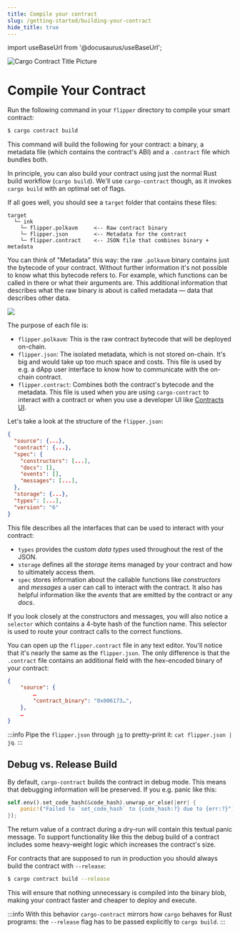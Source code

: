 ```yaml
---
title: Compile your contract
slug: /getting-started/building-your-contract
hide_title: true
---
```


import useBaseUrl from '@docusaurus/useBaseUrl';

![Cargo Contract Title Picture](/img/title/cargo-contract.svg)

# Compile Your Contract

Run the following command in your `flipper` directory to compile your smart contract:

```bash
$ cargo contract build
```

This command will build the following for your contract: 
a binary, a metadata file (which contains the
contract's ABI) and a `.contract` file which bundles both.

In principle, you can also build your contract using just the normal Rust build workflow
(`cargo build`). We'll use `cargo-contract` though, as it invokes `cargo build` with an
optimal set of flags.

If all goes well, you should see a `target` folder that contains these files:

```
target
  └─ ink
    └─ flipper.polkavm     <-- Raw contract binary
    └─ flipper.json        <-- Metadata for the contract
    └─ flipper.contract    <-- JSON file that combines binary + metadata
```

You can think of "Metadata" this way: the raw `.polkavm` binary contains just
the bytecode of your contract. Without further information it's
not possible to know what this bytecode refers to. For example,
which functions can be called in there or what their arguments
are. This additional information that describes what the raw binary
is about is called metadata — data that describes other data.

<p>
    <img src={useBaseUrl('/img/metadata-polkavm.svg')} />
</p>

The purpose of each file is:

* `flipper.polkavm`: This is the raw contract bytecode that will be deployed on-chain.
* `flipper.json`: The isolated metadata, which is not stored on-chain.
It's big and would take up too much space and costs.
This file is used by e.g. a dApp user interface to know how to communicate with the on-chain contract.
* `flipper.contract`: Combines both the contract's bytecode and the metadata. This file
is used when you are using `cargo-contract` to interact with a contract
or when you use a developer UI like [Contracts UI](https://ui.use.ink).

Let's take a look at the structure of the `flipper.json`:

```json
{
  "source": {...},
  "contract": {...},
  "spec": {
    "constructors": [...],
    "docs": [],
    "events": [],
    "messages": [...],
  },
  "storage": {...},
  "types": [...],
  "version": "6"
}
```

This file describes all the interfaces that can be used to interact with your contract:

* `types` provides the custom *data types* used throughout the rest of the JSON.
* `storage` defines all the *storage* items managed by your contract and how to ultimately access them.
* `spec` stores information about the callable functions like *constructors* and *messages* a
user can call to interact with the contract. It also has helpful information like the *events*
that are emitted by the contract or any *docs*.
  
If you look closely at the constructors and messages, you will also notice a `selector` which
contains a 4-byte hash of the function name. This selector is used to route your contract calls to the correct
functions.

You can open up the `flipper.contract` file in any text editor. You'll notice that it's
nearly the same as the `flipper.json`. The only difference is that the `.contract` file contains
an additional field with the hex-encoded binary of your contract:

```json
{
    "source": {
        …
        "contract_binary": "0x006173…",
    },
    …
}
```

:::info
Pipe the `flipper.json` through [`jq`](https://jqlang.org/) to pretty-print it: `cat flipper.json | jq`.
:::

## Debug vs. Release Build

By default, `cargo-contract` builds the contract in debug mode. This means
that debugging information will be preserved.
If you e.g. panic like this:

```rust
self.env().set_code_hash(&code_hash).unwrap_or_else(|err| {
    panic!("Failed to `set_code_hash` to {code_hash:?} due to {err:?}")
});
```

The return value of a contract during a dry-run will contain this textual panic message.
To support functionality like this the debug build of a contract includes some
heavy-weight logic which increases the contract's size.

For contracts that are supposed to run in production you should always build the
contract with `--release`:

```bash
$ cargo contract build --release
```

This will ensure that nothing unnecessary is compiled into the binary blob, making
your contract faster and cheaper to deploy and execute.

:::info
With this behavior `cargo-contract` mirrors how `cargo` behaves for Rust programs:
the `--release` flag has to be passed explicitly to `cargo build`.
:::
